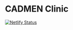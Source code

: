# CADMEN Clinic

[![Netlify Status](https://api.netlify.com/api/v1/badges/a32e480e-ad00-4b53-b25a-83c2092b08fc/deploy-status)](https://app.netlify.com/sites/cadmenclinic/deploys)